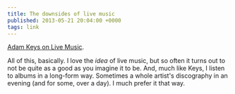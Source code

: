 ```yaml
---
title: The downsides of live music
published: 2013-05-21 20:04:00 +0000
tags: link
---
```


[Adam Keys on Live Music][post].

All of this, basically. I love the *idea* of live music, but so often it turns out 
to not be quite as a good as you imagine it to be. And, much like Keys, I listen to 
albums in a long-form way. Sometimes a whole artist's discography in an evening 
(and for some, over a day). I much prefer it that way. 

[post]: http://therealadam.com/2013/05/18/the-downsides-of-live-music/

